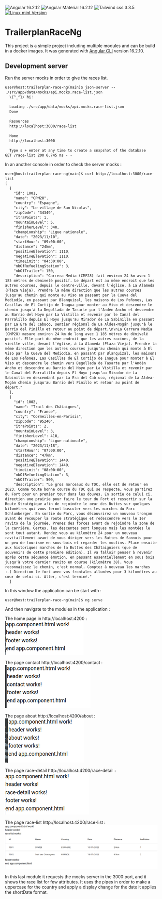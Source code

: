 ![Angular 16.2.12](https://img.shields.io/badge/Angular-DD0031?style=for-the-badge&logo=angular&logoColor=white)
![Angular Material 16.2.12](https://img.shields.io/badge/Material--UI-0081CB?style=for-the-badge&logo=material-ui&logoColor=white)
![Tailwind css 3.3.5](https://img.shields.io/badge/Tailwind_CSS-38B2AC?style=for-the-badge&logo=tailwind-css&logoColor=white)
[![Linux mint Version](https://img.shields.io/badge/linuxmint-20-brightgreen.svg)](https://linuxmint.com/)


# TrailerplanRaceNg

This project is a simple project including multiple modules and can be build in a docker images. It was generated with [Angular CLI](https://github.com/angular/angular-cli) version 16.2.10.

## Development server

Run the server mocks in order to give the races list.
```shell
user@host:trailerplan-race-ng(main)$ json-server --  ./src/app/data/mocks/api.mocks.race-list.json
  \{^_^}/ hi!

  Loading ./src/app/data/mocks/api.mocks.race-list.json
  Done

  Resources
  http://localhost:3000/race-list

  Home
  http://localhost:3000

  Type s + enter at any time to create a snapshot of the database
GET /race-list 200 6.745 ms - -
```

In an another console in order to check the server mocks :
```shell
user@host:trailerplan-race-ng(main)$ curl http://localhost:3000/race-list
[
  {
    "id": 1001,
    "name": "CPM28",
    "country": "Espagne",
    "city": "Le village de San Nicolas",
    "zipCode": "34349",
    "itraPoints": 1,
    "mountainLevel": 5,
    "finisherLevel": 340,
    "championship": "Ligue nationale",
    "date": "2023/11/10",
    "startHour": "09:00:00",
    "distance": "24km",
    "positiveElevation": 1110,
    "negativeElevation": 1110,
    "timeLimit": "04:30:00",
    "nbOfRefuelingStation": 3,
    "nbOfTrailer": 150,
    "description": "Carrera Media (CMP28) fait environ 24 km avec 1 185 mètres de dénivelé positif. Le départ est au même endroit que les autres courses, depuis le centre-ville, devant l'église, à La Alameda (Plaza Vieja). Prendre la même direction que les autres courses jusqu'au chemin qui monte au Viso en passant par la Cueva del Mediodía, en passant par Blanquizal, les maisons de Los Peñones, Las Casillas de El Cortijo de Inagua pour monter au Viso et descendre le chemin jusqu'à la Degollada de Tasarte par l'Andén Ancho et descendre au Barrio del Hoyo par La Vistilla et revenir par le Canal del Parralillo depuis El Hoyo jusqu'au Mirador de La Sabinilla en passant par La Era del Cabuco, sentier régional de La Aldea-Mogán jusqu'à le Barrio del Pinillo et retour au point de départ.\n\nLa Carrera Media (CMP28) mesure environ 24 km de long avec 1 185 mètres de dénivelé positif. Elle part du même endroit que les autres racines, de la vieille ville, devant l'église, à La Alameda (Plaza Vieja). Prendre la même direction que les autres courses jusqu'au chemin qui monte à El Viso par la Cueva del Mediodía, en passant par Blanquizal, les maisons de Los Peñones, Las Casillas de El Cortijo de Inagua pour monter à El Viso et descendre le chemin vers Degollada de Tasarte par l'Andén Ancho et descendre au Barrio del Hoyo par La Vistilla et revenir par le Canal del Parralillo depuis El Hoyo jusqu'au Mirador de La Sabinilla en descendant par La Era del Cab uco, régional de La Aldea-Mogán chemin jusqu'au Barrio del Pinillo et retour au point de départ."
  },
  {
    "id": 1002,
    "name": "Trail des Châtaignes",
    "country": "France",
    "city": "Cormeilles-en-Parisis",
    "zipCode": "95240",
    "itraPoints": 2,
    "mountainLevel": 3,
    "finisherLevel": 410,
    "championship": "Ligue nationale",
    "date": "2023/11/18",
    "startHour": "07:00:00",
    "distance": "47km",
    "positiveElevation": 1440,
    "negativeElevation": 1440,
    "timeLimit": "08:00:00",
    "nbOfRefuelingStation": 3,
    "nbOfTrailer": 500,
    "description": "Le gros morceaux du TDC, elle est de retour en 2023. Comme toute bonne course du TDC qui se respecte, vous partirez du Fort pour un premier tour dans les douves. En sortie de celui ci, direction une prairie pour faire le tour du Fort et ressortir sur la Route Stratégique afin de rejoindre le cœur des Buttes sur quelques kilomètres qui vous feront basculer vers les marches du Parc Schlumberger. En sortie du Parc, vous découvrirez un nouveau tronçon avant de recouper la route stratégique et redescendre vers le 1er ravito de la journée. Prenez des forces avant de rejoindre la zone de la carrière. Certes, les descentes sont longues mais les montées le sont tout autant. Rendez vous au kilomètre 24 pour un nouveau ravitaillement avant de vous diriger vers les Buttes de Sannois pour un peu de tourisme en sous-bois et regarder les moulins. Place ensuite aux historiques marches de la Buttes des Châtaigniers (que de souvenirs de cette première édition). Il va falloir penser à revenir après cette séquence émotion, en passant essentiellement en sous bois jusqu'à votre dernier ravito en course (kilomètre 38). Vous reconnaissez le chemin, c'est normal. Comptez à nouveau les marches :-) Direction le fort avec vos frontales allumées pour 3 kilomètres au cœur de celui ci. Aller, c'est terminé."
  }
```

In this window the application can be start with :
```shell
user@host:trailerplan-race-ng(main)$ ng serve
```

And then navigate to the modules in the application :

The home page in http://localhost:4200 :
![app start locally home!](data/images/app-race-ng_home.png "app start locally")

The page contact http://localhost:4200/contact :
![app start locally contact!](data/images/app-race-ng_contact.png "app start locally")

The page about http://localhost:4200/about :
![app start locally about!](data/images/app-race-ng_about.png "app start locally")

The page race-detail http://localhost:4200/race-detail :
![app start locally race-detail!](data/images/app-race-ng_race-detail.png "app start locally")

The page race-list http://localhost:4200/race-list :
![app start locally race-list!](data/images/app-race-ng_race-list.png "app start locally")

In this last module it requests the mocks server in the 3000 port, and it shows the race list for few attributes. It uses the pipes in
order to make a uppercase for the country and apply a display change for the date it applies the shortDate format.
